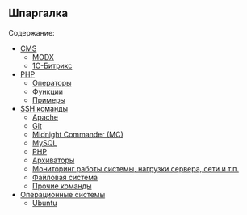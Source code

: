 Шпаргалка
---------

Содержание:

- [CMS](cms/readme.md "CMS")
    - [MODX](cms/modx/readme.md "MODX")
    - [1С-Битрикс](cms/1c-bitrix/readme.md "1С-Битрикс")
- [PHP](php/readme.md "PHP")
    - [Операторы](php/operators.md "Операторы")
    - [Функции](php/functions.md "Функции")
    - [Примеры](php/examples/readme.md "Примеры")
- [SSH команды](ssh-commands/readme.md "SSH команды")
    - [Apache](ssh-commands/apache.md "Apache")
    - [Git](ssh-commands/git.md "Git")
    - [Midnight Commander (MC)](ssh-commands/midnight-commander.md "Midnight Commander (MC)")
    - [MySQL](ssh-commands/mysql.md "MySQL")
    - [PHP](ssh-commands/php.md "PHP")
    - [Архиваторы](ssh-commands/archivers.md "Архиваторы")
    - [Мониторинг работы системы, нагрузки сервера, сети и т.п.](ssh-commands/monitoring-system-operation-server-load-network-etc.md "Мониторинг работы системы, нагрузки сервера, сети и т.п.")
    - [Файловая система](ssh-commands/file-system.md "Файловая система")
    - [Прочие команды](ssh-commands/readme.md#other-commands "Прочие команды")
- [Операционные системы](operating-system/readme.md "Операционные системы")
    - [Ubuntu](operating-system/ubuntu/readme.md "Ubuntu")